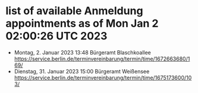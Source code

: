 # list of available Anmeldung appointments as of Mon Jan  2 02:00:26 UTC 2023
- Montag, 2. Januar 2023 13:48 Bürgeramt Blaschkoallee https://service.berlin.de/terminvereinbarung/termin/time/1672663680/169/
- Dienstag, 31. Januar 2023 15:00 Bürgeramt Weißensee https://service.berlin.de/terminvereinbarung/termin/time/1675173600/103/
